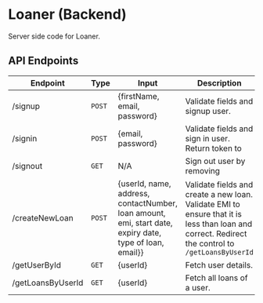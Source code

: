 # Loaner (Backend)

Server side code for Loaner.

## API Endpoints

| Endpoint          | Type   | Input                                                                                                   | Description                                                                                                                                      |
| ----------------- | ------ | ------------------------------------------------------------------------------------------------------- | ------------------------------------------------------------------------------------------------------------------------------------------------ |
| /signup           | `POST` | {firstName, email, password}                                                                            | Validate fields and signup user.                                                                                                                 |
| /signin           | `POST` | {email, password}                                                                                       | Validate fields and sign in user. Return token to                                                                                                |
| /signout          | `GET`  | N/A                                                                                                     | Sign out user by removing                                                                                                                        |
| /createNewLoan    | `POST` | {userId, name, address, contactNumber, loan amount, emi, start date, expiry date, type of loan, email}} | Validate fields and create a new loan. Validate EMI to ensure that it is less than loan and correct. Redirect the control to `/getLoansByUserId` |
| /getUserById      | `GET`  | {userId}                                                                                                | Fetch user details.                                                                                                                              |
| /getLoansByUserId | `GET`  | {userId}                                                                                                | Fetch all loans of a user.                                                                                                                       |
